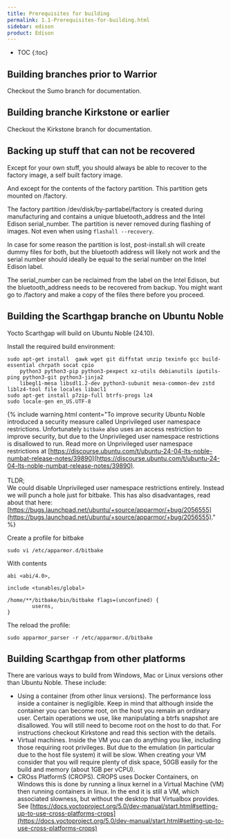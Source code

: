 ```yaml
---
title: Prerequisites for building
permalink: 1.1-Prerequisites-for-building.html
sidebar: edison
product: Edison
---
```

* TOC
{:toc}
## Building branches prior to Warrior
Checkout the Sumo branch for documentation.
## Building branche Kirkstone or earlier
Checkout the Kirkstone branch for documentation.

## Backing up stuff that can not be recovered

Except for your own stuff, you should always be able to recover to the factory image, a self built factory image.

And except for the contents of the factory partition. This partition gets mounted on /factory.

The factory partition /dev/disk/by-partlabel/factory is created during manufacturing and contains a unique bluetooth_address and the Intel Edison serial_number. The partition is never removed during
flashing of images. Not even when using `flashall --recovery`.

In case for some reason the partition is lost, post-install.sh will create dummy files for both, but the bluetooth address will likely not work and the serial number should ideally be equal to the serial number on the Intel Edison label. 

The serial_number can be reclaimed from the label on the Intel Edison, but the bluetooth_address needs to be recovered from backup. You might want go to /factory and make a copy of the files there before you proceed.

## Building the Scarthgap branche on Ubuntu Noble

Yocto Scarthgap will build on Ubuntu Noble (24.10).

Install the required build environment:

    sudo apt-get install  gawk wget git diffstat unzip texinfo gcc build-essential chrpath socat cpio
        python3 python3-pip python3-pexpect xz-utils debianutils iputils-ping python3-git python3-jinja2
        libegl1-mesa libsdl1.2-dev python3-subunit mesa-common-dev zstd liblz4-tool file locales libacl1
    sudo apt-get install p7zip-full btrfs-progs lz4
    sudo locale-gen en_US.UTF-8


{% include warning.html content="To improve security Ubuntu Noble introduced a security measure called Unprivileged user namespace restrictions. Unfortunately `bitbake` also uses an access restriction to improve security, but due to the 
Unprivileged user namespace restrictions is disallowed to run. Read more on Unprivileged user namespace restrictions at [https://discourse.ubuntu.com/t/ubuntu-24-04-lts-noble-numbat-release-notes/39890](https://discourse.ubuntu.com/t/ubuntu-24-04-lts-noble-numbat-release-notes/39890).
<BR>
<BR>
TLDR;
<BR>
We could disable Unprivileged user namespace restrictions entirely. Instead we will punch a hole just for bitbake. This
has also disadvantages, read about that here: [https://bugs.launchpad.net/ubuntu/+source/apparmor/+bug/2056555](https://bugs.launchpad.net/ubuntu/+source/apparmor/+bug/2056555)." %}

Create a profile for bitbake

    sudo vi /etc/apparmor.d/bitbake

With contents
```
abi <abi/4.0>,

include <tunables/global>

/home/**/bitbake/bin/bitbake flags=(unconfined) {
        userns,
}
```

The reload the profile:

    sudo apparmor_parser -r /etc/apparmor.d/bitbake

## Building Scarthgap from other platforms
There are various ways to build from Windows, Mac or Linux versions other than Ubuntu Noble. These include:
  * Using a container (from other linux versions). The performance loss inside a container is negligible. Keep in mind that although inside the container you can become root, on the host you remain an ordinary user. Certain operations we use, like manipulating a btrfs snapshot are disallowed. You will still need to become root on the host to do that. For instructions checkout Kirkstone and read this section with the details. 
  * Virtual machines. Inside the VM you can do anything you like, including those requiring root privileges. But due to the emulation (in particular due to the host file system) it will be slow. When creating your VM consider that you will require plenty of disk space, 50GB easily for the build and memory (about 1GB per vCPU).
  * CROss PlatformS (CROPS). CROPS uses Docker Containers, on Windows this is done by running a linux kernel in a Virtual Machine (VM) then running containers in linux. In the end it is still a VM, which associated slowness, but without the desktop that Virtualbox provides. See [https://docs.yoctoproject.org/5.0/dev-manual/start.html#setting-up-to-use-cross-platforms-crops](https://docs.yoctoproject.org/5.0/dev-manual/start.html#setting-up-to-use-cross-platforms-crops)